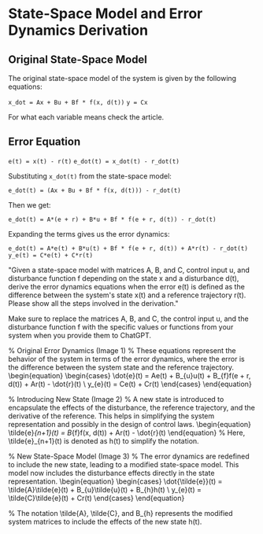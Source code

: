 # State-Space Model and Error Dynamics Derivation

## Original State-Space Model

The original state-space model of the system is given by the following equations:

`x_dot = Ax + Bu + Bf * f(x, d(t))`
`y = Cx`

For what each variable means check the article.

## Error Equation

`e(t) = x(t) - r(t)`
`e_dot(t) = x_dot(t) - r_dot(t)`

Substituting `x_dot(t)` from the state-space model:

`e_dot(t) = (Ax + Bu + Bf * f(x, d(t))) - r_dot(t)`

Then we get:

`e_dot(t) = A*(e + r) + B*u + Bf * f(e + r, d(t)) - r_dot(t)`

Expanding the terms gives us the error dynamics:

`e_dot(t) = A*e(t) + B*u(t) + Bf * f(e + r, d(t)) + A*r(t) - r_dot(t)`
`y_e(t) = C*e(t) + C*r(t)`

"Given a state-space model with matrices A, B, and C, control input u, and disturbance function f depending on the state x and a disturbance d(t), derive the error dynamics equations when the error e(t) is defined as the difference between the system's state x(t) and a reference trajectory r(t). Please show all the steps involved in the derivation."

Make sure to replace the matrices A, B, and C, the control input u, and the disturbance function f with the specific values or functions from your system when you provide them to ChatGPT.

% Original Error Dynamics (Image 1)
% These equations represent the behavior of the system in terms of the error dynamics, where the error is the difference between the system state and the reference trajectory.
\begin{equation}
\begin{cases}
\dot{e}(t) = Ae(t) + B_{u}u(t) + B_{f}f(e + r, d(t)) + Ar(t) - \dot{r}(t) \\
y_{e}(t) = Ce(t) + Cr(t)
\end{cases}
\end{equation}

% Introducing New State (Image 2)
% A new state is introduced to encapsulate the effects of the disturbance, the reference trajectory, and the derivative of the reference. This helps in simplifying the system representation and possibly in the design of control laws.
\begin{equation}
\tilde{e}_{n+1}(t) = B_{f}f(x, d(t)) + Ar(t) - \dot{r}(t)
\end{equation}
% Here, \tilde{e}_{n+1}(t) is denoted as h(t) to simplify the notation.

% New State-Space Model (Image 3)
% The error dynamics are redefined to include the new state, leading to a modified state-space model. This model now includes the disturbance effects directly in the state representation.
\begin{equation}
\begin{cases}
\dot{\tilde{e}}(t) = \tilde{A}\tilde{e}(t) + B_{u}\tilde{u}(t) + B_{h}h(t) \\
y_{e}(t) = \tilde{C}\tilde{e}(t) + Cr(t)
\end{cases}
\end{equation}

% The notation \tilde{A}, \tilde{C}, and B_{h} represents the modified system matrices to include the effects of the new state h(t).

